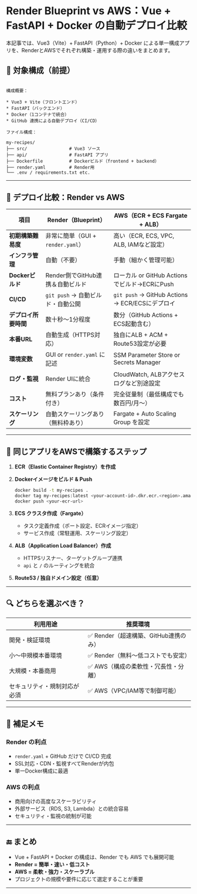 # Render Blueprint vs AWS：Vue + FastAPI + Docker の自動デプロイ比較

本記事では、Vue3（Vite）+ FastAPI（Python）+ Docker による単一構成アプリを、RenderとAWSでそれぞれ構築・運用する際の違いをまとめます。

## 🔧 対象構成（前提）

```

構成概要：

* Vue3 + Vite（フロントエンド）
* FastAPI（バックエンド）
* Docker（1コンテナで統合）
* GitHub 連携による自動デプロイ（CI/CD）

ファイル構成：

my-recipes/
├── src/                # Vue3 ソース
├── api/                # FastAPI アプリ
├── Dockerfile          # Dockerビルド（frontend + backend）
├── render.yaml         # Render用
└── .env / requirements.txt etc.

````

---

## 🚀 デプロイ比較：Render vs AWS

| 項目 | Render（Blueprint） | AWS（ECR + ECS Fargate + ALB） |
|------|----------------------|-------------------------------|
| **初期構築難易度** | 非常に簡単（GUI + `render.yaml`） | 高い（ECR, ECS, VPC, ALB, IAMなど設定） |
| **インフラ管理** | 自動（不要） | 手動（細かく管理可能） |
| **Dockerビルド** | Render側でGitHub連携＆自動ビルド | ローカル or GitHub Actionsでビルド→ECRにPush |
| **CI/CD** | `git push` → 自動ビルド・自動公開 | `git push` → GitHub Actions → ECR/ECSにデプロイ |
| **デプロイ所要時間** | 数十秒〜1分程度 | 数分（GitHub Actions + ECS起動含む） |
| **本番URL** | 自動生成（HTTPS対応） | 独自にALB + ACM + Route53設定が必要 |
| **環境変数** | GUI or `render.yaml` に記述 | SSM Parameter Store or Secrets Manager |
| **ログ・監視** | Render UIに統合 | CloudWatch, ALBアクセスログなど別途設定 |
| **コスト** | 無料プランあり（条件付き） | 完全従量制（最低構成でも数百円/月〜） |
| **スケーリング** | 自動スケーリングあり（無料枠あり） | Fargate + Auto Scaling Group を設定 |

---

## 🔁 同じアプリをAWSで構築するステップ

1. **ECR（Elastic Container Registry）を作成**
2. **Dockerイメージをビルド & Push**
   ```bash
   docker build -t my-recipes .
   docker tag my-recipes:latest <your-account-id>.dkr.ecr.<region>.amazonaws.com/my-recipes
   docker push <your-ecr-url>


3. **ECS クラスタ作成（Fargate）**

   * タスク定義作成（ポート設定、ECRイメージ指定）
   * サービス作成（常駐運用、スケーリング設定）
4. **ALB（Application Load Balancer）作成**

   * HTTPSリスナー、ターゲットグループ連携
   * `api` と `/` のルーティングを統合
5. **Route53 / 独自ドメイン設定（任意）**

---

## 🔍 どちらを選ぶべき？

| 利用用途           | 推奨環境                      |
| -------------- | ------------------------- |
| 開発・検証環境        | ✅ Render（超速構築、GitHub連携のみ） |
| 小〜中規模本番環境      | ✅ Render（無料〜低コストでも安定）     |
| 大規模・本番商用       | ✅ AWS（構成の柔軟性・冗長性・分離）      |
| セキュリティ・規制対応が必須 | ✅ AWS（VPC/IAM等で制御可能）      |

---

## 📝 補足メモ

### Render の利点

* `render.yaml` + GitHub だけで CI/CD 完成
* SSL対応・CDN・監視すべてRenderが内包
* 単一Docker構成に最適

### AWS の利点

* 商用向けの高度なスケーラビリティ
* 外部サービス（RDS, S3, Lambda）との統合容易
* セキュリティ・監視の統制が可能

---

## 🔚 まとめ

* Vue + FastAPI + Docker の構成は、Render でも AWS でも展開可能
* **Render = 簡単・速い・低コスト**
* **AWS = 柔軟・強力・スケーラブル**
* プロジェクトの規模や要件に応じて選定することが重要

---


